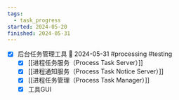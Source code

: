 ```yaml
---
tags:
  - task_progress
started: 2024-05-20
finished: 2024-05-31
---
```

- [x] 后台任务管理工具 📅 2024-05-31 #processing #testing
	- [x] [[进程任务服务（Process Task Server）]]
	- [x] [[进程通知服务（Process Task Notice Server）]]
	- [x] [[进程任务管理（Process Task Manager）]]
	- [x] 工具GUI
